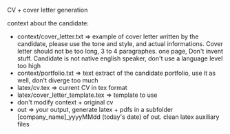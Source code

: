 CV + cover letter generation

context about the candidate:
- context/cover_letter.txt => example of cover letter written by the candidate, please use the tone and style, and actual informations. Cover letter should not be too long, 3 to 4 paragraphes. one page, Don't invent stuff. Candidate is not native english speaker, don't use a language level too high
- context/portfolio.txt => text extract of the candidate portfolio, use it as well, don't diverge too much
- latex/cv.tex => current CV in tex format
- latex/cover_letter_template.tex => template to use
- don't modify context + original cv
- out => your output, generate latex + pdfs in a subfolder [company_name]_yyyyMMdd (today's date) of out. clean latex auxiliary files

